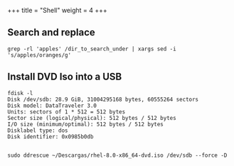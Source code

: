 +++
title = "Shell"
weight = 4
+++

## Search and replace

```
grep -rl 'apples' /dir_to_search_under | xargs sed -i 's/apples/oranges/g'
```

## Install DVD Iso into a USB

```
fdisk -l
Disk /dev/sdb: 28.9 GiB, 31004295168 bytes, 60555264 sectors
Disk model: DataTraveler 3.0
Units: sectors of 1 * 512 = 512 bytes
Sector size (logical/physical): 512 bytes / 512 bytes
I/O size (minimum/optimal): 512 bytes / 512 bytes
Disklabel type: dos
Disk identifier: 0x0985b0db


sudo ddrescue ~/Descargas/rhel-8.0-x86_64-dvd.iso /dev/sdb --force -D
```
